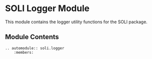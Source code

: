 # SOLI Logger Module

This module contains the logger utility functions for the SOLI package.


## Module Contents

```{eval-rst}
.. automodule:: soli.logger
    :members:
```
